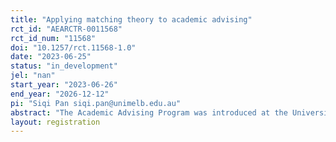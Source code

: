 ```yaml
---
title: "Applying matching theory to academic advising"
rct_id: "AEARCTR-0011568"
rct_id_num: "11568"
doi: "10.1257/rct.11568-1.0"
date: "2023-06-25"
status: "in_development"
jel: "nan"
start_year: "2023-06-26"
end_year: "2026-12-12"
pi: "Siqi Pan siqi.pan@unimelb.edu.au"
abstract: "The Academic Advising Program was introduced at the University of Melbourne in 2020. The goal of this program is to build connections between students and academics so that students can receive personalized guidance and support while navigating the opportunities and challenges of university. The current system randomly assigns students to academics. However, a great amount of feedback has indicated that participants care about whom they are assigned to. A better match between students and academics can make it easier for academics to provide useful and relevant advice and improve students' engagement and participation in the program. In this project, we aim to tackle this problem using insights from the matching theory and market design. "
layout: registration
---
```


